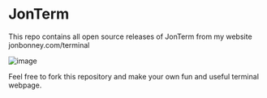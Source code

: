 # JonTerm
This repo contains all open source releases of JonTerm from my website jonbonney.com/terminal

![image](https://github.com/user-attachments/assets/2b5bc922-bee7-4e18-b93d-463c475142c5)

Feel free to fork this repository and make your own fun and useful terminal webpage.
